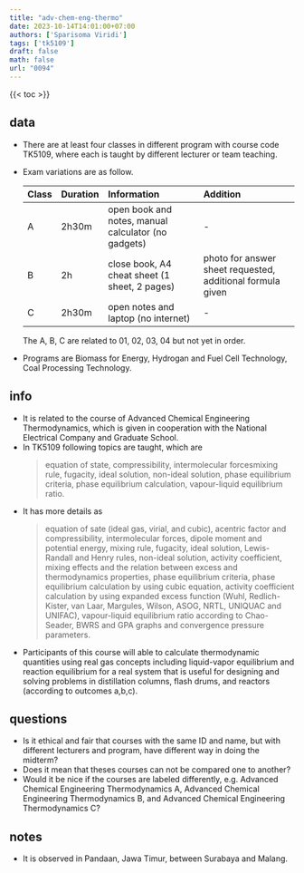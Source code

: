 ```yaml
---
title: "adv-chem-eng-thermo"
date: 2023-10-14T14:01:00+07:00
authors: ['Sparisoma Viridi']
tags: ['tk5109']
draft: false
math: false
url: "0094"
---
```

{{< toc >}}


## data
+ There are at least four classes in different program with course code TK5109, where each is taught by different lecturer or team teaching.
+ Exam variations are as follow.

  Class | Duration | Information | Addition
  :- | :- | :- | :-
  A | 2h30m | open book and notes, manual calculator (no gadgets) | -
  B | 2h | close book, A4 cheat sheet (1 sheet, 2 pages) | photo for answer sheet requested, additional formula given
  C | 2h30m | open notes and laptop (no internet) | -

  The A, B, C are related to 01, 02, 03, 04 but not yet in order.
+ Programs are Biomass for Energy, Hydrogan and Fuel Cell Technology, Coal Processing Technology.


## info
+ It is related to the course of Advanced Chemical Engineering Thermodynamics, which is given in cooperation with the National Electrical Company and Graduate School.
+ In TK5109 following topics are taught, which are 
  > equation of state, compressibility, intermolecular forcesmixing rule, fugacity, ideal solution, non-ideal solution, phase equilibrium criteria, phase equilibrium calculation, vapour-liquid equilibrium ratio.
+ It has more details as
  > equation of sate (ideal gas, virial, and cubic), acentric factor and compressibility, intermolecular forces, dipole moment and potential energy, mixing rule, fugacity, ideal solution, Lewis-Randall and Henry rules, non-ideal solution, activity coefficient, mixing effects and the relation between excess and thermodynamics properties, phase equilibrium criteria, phase equilibrium calculation by using cubic equation, activity coefficient calculation by using expanded excess function (Wuhl, Redlich-Kister, van Laar, Margules, Wilson, ASOG, NRTL, UNIQUAC and UNIFAC), vapour-liquid equilibrium ratio according to Chao-Seader, BWRS and GPA graphs and convergence pressure parameters.
 + Participants of this course will able to calculate thermodynamic quantities using real gas concepts including liquid-vapor equilibrium and reaction equilibrium for a real system that is useful for designing and solving problems in distillation columns, flash drums, and reactors (according to outcomes a,b,c).
 
 
## questions
 + Is it ethical and fair that courses with the same ID and name, but with different lecturers and program, have different way in doing the midterm?
 + Does it mean that theses courses can not be compared one to another?
 + Would it be nice if the courses are labeled differently, e.g. Advanced Chemical Engineering Thermodynamics A, Advanced Chemical Engineering Thermodynamics B, and Advanced Chemical Engineering Thermodynamics C?
 
 
 ## notes
 + It is observed in Pandaan, Jawa Timur, between Surabaya and Malang.
 